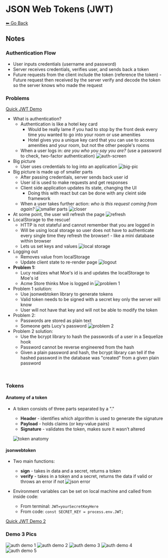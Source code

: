 # JSON Web Tokens (JWT)
[⬅ Go Back](/week6.md)

## Notes
### Authentication Flow
- User inputs credentials (username and password)
- Server receives credentials, verifies user, and sends back a token
- Future requests from the client include the token (reference the token)
-Future request then received by the server verify and decode the token so the server knows who made the request

### Problems
[Quick JWT Demo](./jwt-demo-1.js)
- What is authentication?
  - Authentication is like a hotel key card
    - Would be really lame if you had to stop by the front desk every time you wanted to go into your room or use amenities
    - Hotel gives you a unique key card that you can use to access amenities and your room, but not the other people's rooms
  - When a user logs in: *are you who you say you are?* (use a password to check, two-factor authentication)
  ![auth-screen](/images/auth-screen.png)
- Big picture
  - User uses credentials to log into an application
  ![big-pic](/images/big-picture.png)
- Big picture is made up of smaller parts
  - After passing credentials, server sends back user id
  - User id is used to make requests and get responses
  - Client side application updates its state, changing the UI
    - Doing this with react but can be done with any cleint side framework
  - When a user takes further action: *who is this request coming from again?*
  ![smaller parts](/images/smaller-parts.png)
  ![closer](/images/closer_again.png)
- At some point, the user will refresh the page
  ![refresh](/images/refresh.png)
- LocalStorage to the rescue!
  - HTTP is not stateful and cannot remember that you are logged in
  - Will be using local storage so user does not have to authenticate every single time they refresh the browser! - like a mini database within browser
  - Lets us set keys and values
  ![local storage](/images/localStorage.png)
- Logging out
  - Removes value from localStorage
  - Update client state to re-render page
  ![logout](/images/logout.png)
- **Problem 1:**
  - Lucy realizes what Moe's id is and updates the localStorage to Moe's id
  - Acme Store thinks Moe is logged in
  ![problem 1](/images/lucy-is-moe.png)
- Problem 1 solution:
  - Use jsonwebtoken library to generate tokens
  - Valid token needs to be signed with a secret key only the server will know
  - User will not have that key and will not be able to modify the token
- Problem 2:
  - Passwords are stored as plain text
  - Someone gets Lucy's password
  ![problem 2](/images/bigger_proglems.png)
- Problem 2 solution:
  - Use the bcrypt library to hash the passwords of a user in a Sequelize hook
  - Password cannot be reverse engineered from the hash
  - Given a plain password and hash, the bcrypt library can tell if the hashed password in the database was "created" from a given plain password

<br>

### Tokens
#### Anatomy of a token
- A token consists of three parts separated by a "."
  - **Header** - identifies which algorithm is used to generate the signature
  - **Payload** - holds claims (or key-value pairs)
  - **Signature** - validates the token, makes sure it wasn’t altered

  ![token anatomy](/images/token-anatomy.png)


#### jsonwebtoken
- Two main functions:
  - **sign** - takes in data and a secret, returns a token
  - **verify** - takes in a token and a secret, returns the data if valid or throws an error if not
  ![json error](/images/json-error.png)

- Environment variables can be set on local machine and called from inside code:
  - From terminal: `JWT=yourSecretKeyHere`
  - From code: `const SECRET_KEY = process.env.JWT;`

[Quick JWT Demo 2](./jwt-demo-2.jsjwt-demo-2.js)

### Demo 3 Pics
![auth demo 1](/images/auth-demo-1.jpg)
![auth demo 2](/images/auth-demo-2.jpg)
![auth demo 3](/images/auth-demo-3.jpg)
![auth demo 4](/images/auth-demo-4.jpg)
![auth demo 5](/images/auth-demo-5.jpg)